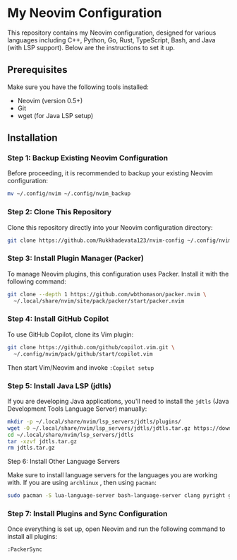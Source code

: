 # My Neovim Configuration

This repository contains my Neovim configuration, designed for various languages including C++, Python, Go, Rust, TypeScript, Bash, and Java (with LSP support). Below are the instructions to set it up.

## Prerequisites

Make sure you have the following tools installed:

- Neovim (version 0.5+)
- Git
- wget (for Java LSP setup)

## Installation

### Step 1: Backup Existing Neovim Configuration

Before proceeding, it is recommended to backup your existing Neovim configuration:

```bash
mv ~/.config/nvim ~/.config/nvim_backup
```

### Step 2: Clone This Repository

Clone this repository directly into your Neovim configuration directory:

```bash
git clone https://github.com/Rukkhadevata123/nvim-config ~/.config/nvim
```

### Step 3: Install Plugin Manager (Packer)

To manage Neovim plugins, this configuration uses Packer. Install it with the following command:

```bash
git clone --depth 1 https://github.com/wbthomason/packer.nvim \
  ~/.local/share/nvim/site/pack/packer/start/packer.nvim
```
### Step 4: Install GitHub Copilot

To use GitHub Copilot, clone its Vim plugin:

```bash
git clone https://github.com/github/copilot.vim.git \
  ~/.config/nvim/pack/github/start/copilot.vim
```
Then start Vim/Neovim and invoke `:Copilot setup`

### Step 5: Install Java LSP (jdtls)

If you are developing Java applications, you'll need to install the `jdtls` (Java Development Tools Language Server) manually:

```bash
mkdir -p ~/.local/share/nvim/lsp_servers/jdtls/plugins/
wget -O ~/.local/share/nvim/lsp_servers/jdtls/jdtls.tar.gz https://download.eclipse.org/jdtls/snapshots/jdt-language-server-latest.tar.gz
cd ~/.local/share/nvim/lsp_servers/jdtls
tar -xzvf jdtls.tar.gz
rm jdtls.tar.gz
```

Step 6: Install Other Language Servers

Make sure to install language servers for the languages you are working with. If you are using `archlinux` , then using `pacman`:

```bash
sudo pacman -S lua-language-server bash-language-server clang pyright gopls rustup typescript-language-server rust-analyzer
```
### Step 7: Install Plugins and Sync Configuration

Once everything is set up, open Neovim and run the following command to install all plugins:

```bash
:PackerSync
```

